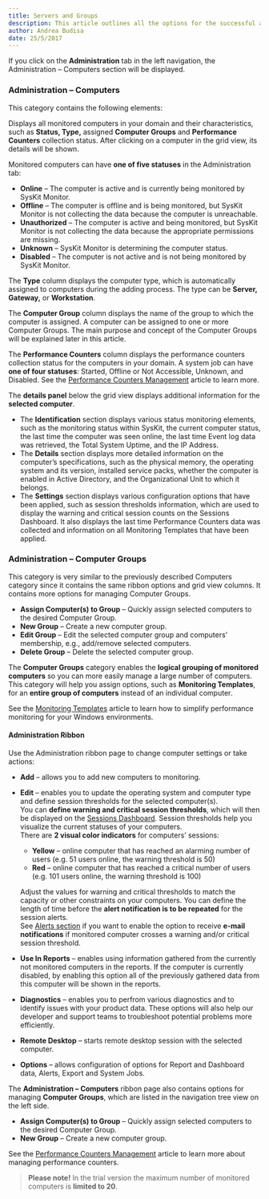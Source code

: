 ```yaml
---
title: Servers and Groups
description: This article outlines all the options for the successful administration of servers that are being monitored with SysKit Monitor.
author: Andrea Budisa
date: 25/5/2017
---
```

If you click on the __Administration__ tab in the left navigation, the
Administration – Computers section will be displayed. 

### Administration – Computers

This category contains the following elements:

Displays all monitored computers in your domain and their characteristics, such as __Status, Type,__ assigned __Computer Groups__ and __Performance Counters__ collection status. After clicking on a computer in the grid view, its details will be shown.

Monitored computers can have __one of five statuses__ in the Administration tab:

+ __Online__ – The computer is active and is currently being monitored by SysKit Monitor.
+ __Offline__ – The computer is offline and is being monitored, but SysKit Monitor is not collecting the data because the computer is unreachable.
+ __Unauthorized__ – The computer is active and being monitored, but SysKit Monitor is not collecting the data because the appropriate permissions are missing.
+ __Unknown__ – SysKit Monitor is determining the computer status.
+ __Disabled__ – The computer is not active and is not being monitored by SysKit Monitor.

The __Type__ column displays the computer type, which is automatically assigned to computers during the adding process. The type can be __Server, Gateway,__ or __Workstation__.

The __Computer Group__ column displays the name of the group to which the computer is assigned. A computer can be assigned to one or more Computer Groups. The main purpose and concept of the Computer Groups will be explained later in this article.

The __Performance Counters__ column displays the performance counters collection status for the computers in your domain. A system job can have __one of four statuses__: Started, Offline or Not Accessible, Unknown, and Disabled. See the [Performance Counters Management](#internal/) article to learn more.

The __details panel__ below the grid view displays additional information for the __selected computer__.

+ The __Identification__ section displays various status monitoring elements, such as the monitoring status within SysKit, the current computer status, the last time the computer was seen online, the last time Event log data was retrieved, the Total System Uptime, and the IP Address.
+ The __Details__ section displays more detailed information on the computer’s specifications, such as the physical memory, the operating system and its version, installed service packs, whether the computer is enabled in Active Directory, and the Organizational Unit to which it belongs.
+ The __Settings__ section displays various configuration options that have been applied, such as session thresholds information, which are used to display the warning and critical session counts on the Sessions Dashboard. It also displays the last time Performance Counters data was collected and information on all Monitoring Templates that have been applied.

### Administration – Computer Groups

This category is very similar to the previously described Computers category since it contains the same ribbon options and grid view columns. It contains more options for managing Computer Groups.

+ __Assign Computer(s) to Group__ – Quickly assign selected computers to the desired Computer Group.
+ __New Group__ – Create a new computer group.
+ __Edit Group__ – Edit the selected computer group and computers’ membership, e.g., add/remove selected computers.
+ __Delete Group__ – Delete the selected computer group.

The __Computer Groups__ category enables the __logical grouping of monitored computers__ so you can more easily manage a large number of computers. This category will help you assign options, such as __Monitoring Templates__, for an __entire group of computers__ instead of an individual computer.

See the [Monitoring Templates](#internal/) article to learn how to simplify performance monitoring for your Windows environments.

#### Administration Ribbon

Use the Administration ribbon page to change computer settings or take actions:

+ __Add__ – allows you to add new computers to monitoring.
+ __Edit__ – enables you to update the operating system and computer type and define session thresholds for the selected computer(s).  
You can __define warning and critical session thresholds__, which will then be displayed on the [Sessions Dashboard](#internal/). Session thresholds help you visualize the current statuses of your computers.  
There are __2 visual color indicators__ for computers’ sessions:
  + __Yellow__ – online computer that has reached an alarming number of users (e.g. 51 users online, the warning threshold is 50)
  + __Red__ – online computer that has reached a critical number of users (e.g. 101 users online, the warning threshold is 100)

  Adjust the values for warning and critical thresholds to match the capacity or other constraints on your computers. You can define the length of time before the __alert notification is to be repeated__ for the session alerts.  
See [Alerts section](#internal/) if you want to enable the option to receive __e-mail notifications__ if monitored computer crosses a warning and/or critical session threshold.

+ __Use In Reports__ – enables using information gathered from the currently not monitored computers in the reports. If the computer is currently disabled, by enabling this option all of the previously gathered data from this computer will be shown in the reports.
+ __Diagnostics__ – enables you to perfrom various diagnostics and to identify issues with your product data. These options will also help our developer and support teams to troubleshoot potential problems more efficiently.
+ __Remote Desktop__ – starts remote desktop session with the selected computer.
+ __Options__ – allows configuration of options for Report and Dashboard data, Alerts, Export and System Jobs.

The __Administration – Computers__ ribbon page also contains options for managing __Computer Groups__, which are listed in the navigation tree view on the left side.

+ __Assign Computer(s) to Group__ – Quickly assign selected computers to the desired Computer Group.
+ __New Group__ – Create a new computer group.

See the [Performance Counters Management](#internal/) article to learn more about managing performance counters.

> __Please note!__ In the trial version the maximum number of monitored computers is __limited to 20__.